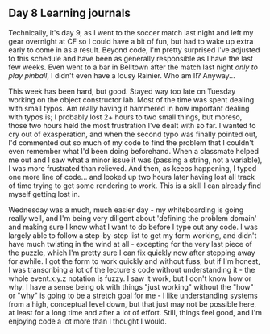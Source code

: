 ## Day 8 Learning journals

Technically, it's day 9, as I went to the soccer match last night and left my gear overnight at CF so I could have a bit of fun, but had to wake up extra early to come in as a result. Beyond code, I'm pretty surprised I've adjusted to this schedule and have been as generally responsible as I have the last few weeks. Even went to a bar in Belltown after the match last night *only to play pinball*, I didn't even have a lousy Rainier. Who am I!? Anyway...

This week has been hard, but good. Stayed way too late on Tuesday working on the object constructor lab. Most of the time was spent dealing with small typos. Am really having it hammered in how important dealing with typos is; I probably lost 2+ hours to two small things, but moreso, those two hours held the most frustration I've dealt with so far. I wanted to cry out of exasperation, and when the second typo was finally pointed out, I'd commented out so much of my code to find the problem that I couldn't even remember what I'd been doing beforehand. When a classmate helped me out and I saw what a minor issue it was (passing a string, not a variable), I was more frustrated than relieved. And then, as keeps happening, I typed one more line of code... and looked up two hours later having lost all track of time trying to get some rendering to work. This is a skill I can already find myself getting lost in.

Wednesday was a much, much easier day - my whiteboarding is going really well, and I'm being very diligent about 'defining the problem domain' and making sure I know what I want to do before I type out any code. I was largely able to follow a step-by-step list to get my form working, and didn't have much twisting in the wind at all - excepting for the very last piece of the puzzle, which I'm pretty sure I can fix quickly now after stepping away for awhile. I got the form to work quickly and without fuss, but if I'm honest, I was transcribing a lot of the lecture's code without understanding it - the whole event.x.y.z notation is fuzzy. I saw it work, but I don't know how or why. I have a sense being ok with things "just working" without the "how" or "why" is going to be a stretch goal for me - I like understanding systems from a high, conceptual level down, but that just may not be possible here, at least for a long time and after a lot of effort. Still, things feel good, and I'm enjoying code a lot more than I thought I would.
